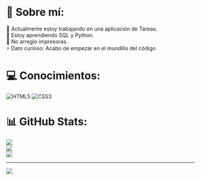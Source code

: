 # 💫 Sobre mí:
🔭 Actualmente estoy trabajando en una aplicación de Tareas.<br>🌱 Estoy aprendiendo SQL y Python.<br>💬 No arreglo impresoras.<br>⚡ Dato curioso: Acabo de empezar en el mundillo del código


# 💻 Conocimientos:
![HTML5](https://img.shields.io/badge/html5-%23E34F26.svg?style=for-the-badge&logo=html5&logoColor=white) ![CSS3](https://img.shields.io/badge/css3-%231572B6.svg?style=for-the-badge&logo=css3&logoColor=white)
# 📊 GitHub Stats:
![](https://github-readme-stats.vercel.app/api?username=PabloCodevs&theme=transparent&hide_border=false&include_all_commits=false&count_private=false)<br/>
![](https://github-readme-streak-stats.herokuapp.com/?user=PabloCodevs&theme=transparent&hide_border=false)<br/>
![](https://github-readme-stats.vercel.app/api/top-langs/?username=PabloCodevs&theme=transparent&hide_border=false&include_all_commits=false&count_private=false&layout=compact)

---
[![](https://visitcount.itsvg.in/api?id=PabloCodevs&icon=0&color=0)](https://visitcount.itsvg.in)

<!-- Proudly created with GPRM ( https://gprm.itsvg.in ) -->
